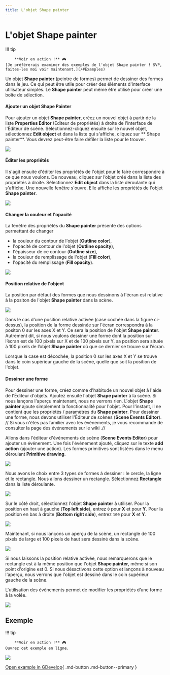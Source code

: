 ```yaml
---
title: L'objet Shape painter
---
```

# L'objet Shape painter

!!! tip

        **Voir en action !** 🎮
    [Je préférerais examiner des exemples de l'objet Shape painter ! SVP, faites-les moi voir maintenant.](/#Examples)


Un objet **Shape painter** (peintre de formes) permet de dessiner des formes dans le  jeu. Ce qui peut être utile pour créer des éléments d'interface utilisateur simples. Le **Shape painter** peut même être utilisé pour créer une boîte de sélection.

####  Ajouter un objet Shape Painter

Pour ajouter un objet **Shape painter**, créez un nouvel objet à partir de la liste **Properties Editor** (Editeur de propriétés) à droite de l'interface de l'Éditeur de scène. Sélectionnez-cliquez ensuite sur le nouvel objet, sélectionnez **Edit object** et dans la liste qui s'affiche, cliquez sur ** Shape painter**.
Vous devrez peut-être faire défiler la liste pour le trouver.

![](/gdevelop5/objects/add-shape-painter-object.png)

####  Éditer les propriétés

Il s'agit ensuite d'éditer les propriétés de l'objet pour le faire correspondre à ce que nous voulons. De nouveau, cliquez sur l’objet créé dans la liste des propriétés à droite. Sélectionnez **Edit object** dans la liste déroulante qui s'affiche. Une nouvelle fenêtre s'ouvre. Elle affiche les propriétés de l'objet **Shape painter**.

![](/gdevelop5/objects/shape-painter-properties.png)

####  Changer la couleur et l'opacité

La fenêtre des propriétés du **Shape painter** présente des options permettant de changer

* la couleur du contour de l'objet (**Outline color**),
* l'opacité de contour de l'objet (**Outline opacity**),
* l'épaisseur de ce contour (**Outline size**),
* la couleur de remplissage de l'objet (**Fill color**),
* l'opacité du remplissage (**Fill opacity**).

![](/gdevelop5/objects/change-color-of-shape-painter.png)

####  Position relative de l'object

La position par défaut des formes que nous dessinons à l'écran est relative à la positon de l'objet **Shape painter** dans la scène.

![](/gdevelop5/objects/shape-painter-relative-position-property.png)

Dans le cas d'une position relative activée (case cochée dans la figure ci-dessus), la position de la forme dessinée sur l'écran correspondra à la positon 0 sur les axes X et Y. Ce sera la position de l'objet **Shape painter**. Autrement dit, si nous voulons dessiner une forme dont la position sur l’écran est de 100 pixels sur X et de 100 pixels sur Y, sa position sera située à 100 pixels de l’objet **Shape painter** où que ce dernier se trouve sur l’écran.

Lorsque la case est décochée, la position 0 sur les axes X et Y se trouve dans le coin supérieur gauche de la scène, quelle que soit la position de l'objet.

####  Dessiner une forme

Pour dessiner une forme, créez comme d'habitude un nouvel objet à l'aide de l'Éditeur d'objets. Ajoutez ensuite l'objet **Shape painter** à la scène. Si nous lançons l'aperçu maintenant, nous ne verrons rien. L'objet **Shape painter** ajoute simplement la fonctionnalité pour l'objet. Pour l'instant, il ne contient que les propriétés / paramètres du **Shape painter**. Pour dessiner une forme, nous devons utiliser l'Éditeur de scènes (**Scene Events Editor**). // Si vous n'êtes pas familier avec les événements, je vous recommande de consulter la page des événements sur le wiki .//

Allons dans l'éditeur d'événements de scène (**Scene Events Editor**) pour ajouter un événement. Une fois l'événement ajouté, cliquez sur le texte **add action** (ajouter une action).
Les formes primitives sont listées dans le menu déroulant **Primitive drawing**.

![](/gdevelop5/objects/primitivedrawingeventchoices.png)

Nous avons le choix entre 3 types de formes à dessiner : le cercle, la ligne et le rectangle. Nous allons dessiner un rectangle. Sélectionnez **Rectangle** dans la liste déroulante.

![](/gdevelop5/objects/draw-shape-event.png)

Sur le côté droit, sélectionnez l'objet **Shape painter** à utiliser. Pour la position en haut à gauche (**Top left side**), entrez `0` pour **X** et pour **Y**. Pour la position en bas à droite (**Bottom right side**), entrez `100` pour **X** et **Y**.

![](/gdevelop5/objects/draw-shape-event-properties.png)

Maintenant, si nous lançons un aperçu de la scène, un rectangle de 100 pixels de large et 100 pixels de haut sera dessiné dans la scène.

![](/gdevelop5/objects/rectanlge-shape-painter.png)

Si nous laissons la position relative activée, nous remarquerons que le rectangle est à la même position que l'objet **Shape painter**, même si son point d'origine est 0. Si nous désactivons cette option et lançons à nouveau l'aperçu, nous verrons que l'objet est dessiné dans le coin supérieur gauche de la scène.

L'utilisation des événements permet de modifier les propriétés d’une forme à la volée.

![](/gdevelop5/objects/shapepaintereventsexample.png)

## Exemple

!!! tip

        **Voir en action !** 🎮
    Ouvrez cet exemple en ligne.

[![](/gdevelop5/objects/shapepainterobject.png)](https://editor.gdevelop.io/?project=example://advanced-shape-based-painter)

[Open example in GDevelop](https://editor.gdevelop.io/?project=example://advanced-shape-based-painter){ .md-button .md-button--primary }


